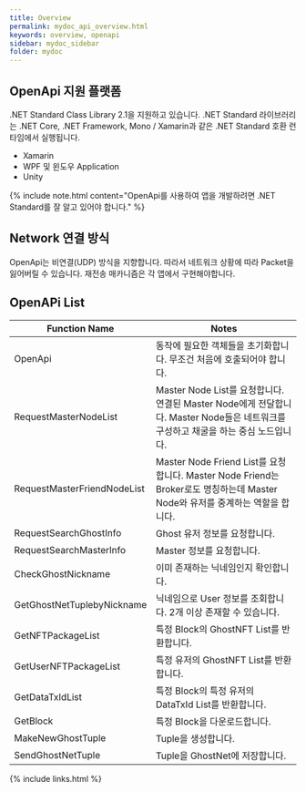 ```yaml
---
title: Overview
permalink: mydoc_api_overview.html
keywords: overview, openapi
sidebar: mydoc_sidebar
folder: mydoc
---
```


## OpenApi 지원 플랫폼
.NET Standard Class Library 2.1을 지원하고 있습니다. 
.NET Standard 라이브러리는 .NET Core, .NET Framework, Mono / Xamarin과 같은 .NET Standard 호환 런타임에서 실행됩니다.
* Xamarin
* WPF 및 윈도우 Application
* Unity

{% include note.html content="OpenApi를 사용하여 앱을 개발하려면 .NET Standard를 잘 알고 있어야 합니다." %}

## Network 연결 방식
OpenApi는 비연결(UDP) 방식을 지향합니다. 
따라서 네트워크 상황에 따라 Packet을 잃어버릴 수 있습니다.
재전송 매카니즘은 각 앱에서 구현해야합니다.

## OpenAPi List

Function Name | Notes
--------|-----------
OpenApi | 동작에 필요한 객체들을 초기화합니다. 무조건 처음에 호출되어야 합니다.
RequestMasterNodeList | Master Node List를 요청합니다. 연결된 Master Node에게 전달합니다. Master Node들은 네트워크를 구성하고 채굴을 하는 중심 노드입니다.
RequestMasterFriendNodeList | Master Node Friend List를 요청합니다. Master Node Friend는 Broker로도 명칭하는데 Master Node와 유저를 중계하는 역할을 합니다. 
RequestSearchGhostInfo | Ghost 유저 정보를 요청합니다.
RequestSearchMasterInfo| Master 정보를 요청합니다.
CheckGhostNickname | 이미 존재하는 닉네임인지 확인합니다.
GetGhostNetTuplebyNickname | 닉네임으로 User 정보를 조회합니다. 2개 이상 존재할 수 있습니다.
GetNFTPackageList | 특정 Block의 GhostNFT List를 반환합니다.
GetUserNFTPackageList | 특정 유저의 GhostNFT List를 반환합니다.
GetDataTxIdList | 특정 Block의 특정 유저의 DataTxId List를 반환합니다.
GetBlock | 특정 Block을 다운로드합니다.
MakeNewGhostTuple | Tuple을 생성합니다.
SendGhostNetTuple | Tuple을 GhostNet에 저장합니다.




{% include links.html %}
